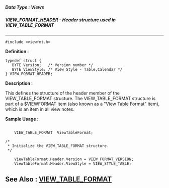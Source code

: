 ##### Data Type : Views
##### VIEW_FORMAT_HEADER - Header structure used in VIEW_TABLE_FORMAT
---
```
#include <viewfmt.h>
```

**Definition :**
```
typedef struct {
   BYTE Version;   /* Version number */
   BYTE ViewStyle; /* View Style - Table,Calendar */
} VIEW_FORMAT_HEADER;
```

**Description :**

This defines the structure of the header member of the VIEW_TABLE_FORMAT structure.  The VIEW_TABLE_FORMAT structure is part of a $VIEWFORMAT item (also known as a &quot;View Table Format&quot; item), which is an item in all view notes.


**Sample Usage :**
```

    VIEW_TABLE_FORMAT  ViewTableFormat;

/*
 * Initialize the VIEW_TABLE_FORMAT structure.
 */

    ViewTableFormat.Header.Version = VIEW_FORMAT_VERSION;
    ViewTableFormat.Header.ViewStyle = VIEW_STYLE_TABLE;
```

**See Also :**
[VIEW_TABLE_FORMAT](/domino-c-api-docs/reference/Data/VIEW_TABLE_FORMAT)
---

